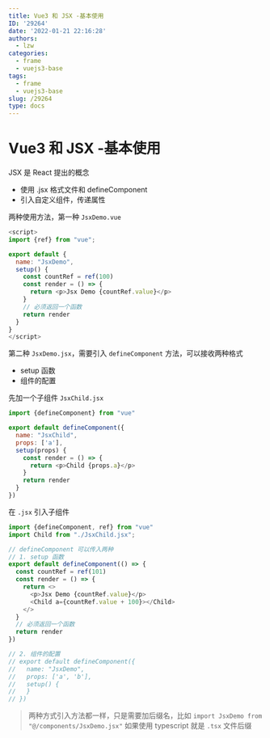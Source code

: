 ```yaml
---
title: Vue3 和 JSX -基本使用
ID: '29264'
date: '2022-01-21 22:16:28'
authors:
  - lzw
categories:
  - frame
  - vuejs3-base
tags:
  - frame
  - vuejs3-base
slug: /29264
type: docs
---
```


# Vue3 和 JSX -基本使用

JSX 是 React 提出的概念

- 使用 .jsx 格式文件和 defineComponent
- 引入自定义组件，传递属性

两种使用方法，第一种 `JsxDemo.vue`

```js
<script>
import {ref} from "vue";

export default {
  name: "JsxDemo",
  setup() {
    const countRef = ref(100)
    const render = () => {
      return <p>Jsx Demo {countRef.value}</p>
    }
    // 必须返回一个函数
    return render
  }
}
</script>
```

第二种 `JsxDemo.jsx`，需要引入 `defineComponent` 方法，可以接收两种格式

- setup 函数
- 组件的配置

先加一个子组件 `JsxChild.jsx`

```js
import {defineComponent} from "vue"

export default defineComponent({
  name: "JsxChild",
  props: ['a'],
  setup(props) {
    const render = () => {
      return <p>Child {props.a}</p>
    }
    return render
  }
})
```

在 `.jsx` 引入子组件

```js
import {defineComponent, ref} from "vue"
import Child from "./JsxChild.jsx";

// defineComponent 可以传入两种
// 1. setup 函数
export default defineComponent(() => {
  const countRef = ref(101)
  const render = () => {
    return <>
      <p>Jsx Demo {countRef.value}</p>
      <Child a={countRef.value + 100}></Child>
    </>
  }
  // 必须返回一个函数
  return render
})

// 2. 组件的配置
// export default defineComponent({
//   name: "JsxDemo",
//   props: ['a', 'b'],
//   setup() {
//   }
// })
```

> 两种方式引入方法都一样，只是需要加后缀名，比如 `import JsxDemo from "@/components/JsxDemo.jsx"`
> 如果使用 typescript 就是 `.tsx` 文件后缀














